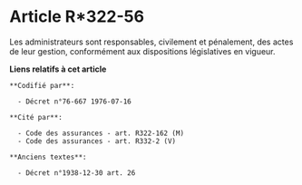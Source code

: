 # Article R*322-56

Les administrateurs sont responsables, civilement et pénalement, des actes de leur gestion, conformément aux dispositions
législatives en vigueur.

**Liens relatifs à cet article**

	**Codifié par**:

	  - Décret n°76-667 1976-07-16

	**Cité par**:

	  - Code des assurances - art. R322-162 (M)
	  - Code des assurances - art. R332-2 (V)

	**Anciens textes**:

	  - Décret n°1938-12-30 art. 26
